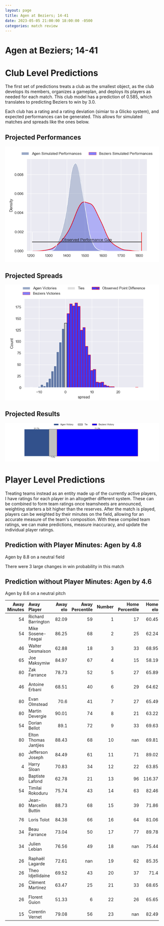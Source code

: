 ```yaml
---  
layout: page  
title: Agen at Beziers; 14-41  
date: 2023-05-05 21:00:00 18:00:00 -0500  
categories: match review  
---
```

# Agen at Beziers; 14-41

# Club Level Predictions


The first set of predictions treats a club as the smallest object, as the club develops its members, organizes a gameplan, and deploys its players as needed for each match. This club model has a prediction of 0.585, which translates to predicting Beziers to win by 3.0.

Each club has a rating and a rating deviation (simiar to a Glicko system), and expected performances can be generated. This allows for simulated matches and spreads like the ones below.
## Projected Performances


![Projected Performances](plots/performances_2023-05-05-Beziers-Agen.png)
## Projected Spreads


![Projected Spreads](plots/spreads_2023-05-05-Beziers-Agen.png)
## Projected Results


![Projected Results](plots/resultbar_2023-05-05-Beziers-Agen.png)
# Player Level Predictions


Treating teams instead as an entity made up of the currently active players, I have ratings for each player in an altogether different system. These can be combined to form team ratings once teamsheets are announced, weighting starters a bit higher than the reserves. After the match is played, players can be weighted by their minutes on the field, allowing for an accurate measure of the team's composition. With these compiled team ratings, we can make predictions, measure inaccuracy, and update the individual player ratings.
## Prediction with Player Minutes: Agen by 4.8


Agen by 8.8 on a neutral field

There were 3 large changes in win probability in this match
## Prediction without Player Minutes: Agen by 4.6


Agen by 8.6 on a neutral pitch



|   Away Minutes | Away Player           |   Away elo |   Away Percentile |   Number |   Home Percentile |   Home elo | Home Player                 |   Home Minutes |
|---------------:|:----------------------|-----------:|------------------:|---------:|------------------:|-----------:|:----------------------------|---------------:|
|             54 | Richard Barrington    |      82.09 |                59 |        1 |                17 |      60.45 | Francisco Fernandes         |             46 |
|             54 | Mike Sosene-Feagai    |      86.25 |                68 |        2 |                25 |      62.24 | Marco Pinto Ferrer          |             46 |
|             46 | Walter Desmaison      |      62.88 |                18 |        3 |                33 |      68.95 | Jamie Hagan                 |             52 |
|             65 | Joe Maksymiw          |      84.97 |                67 |        4 |                15 |      58.19 | Gillian Benoy               |             80 |
|             80 | Zak Farrance          |      78.73 |                52 |        5 |                27 |      65.89 | John Madigan                |             62 |
|             46 | Antoine Erbani        |      68.51 |                40 |        6 |                29 |      64.62 | Jean-Baptiste Barrère       |             55 |
|             80 | Evan Olmstead         |      70.6  |                41 |        7 |                27 |      65.49 | Éloi Massot                 |             80 |
|             80 | Martin Devergie       |      90.01 |                74 |        8 |                21 |      63.22 | Thomas Hoarau               |             80 |
|             54 | Dorian Bellot         |      89.1  |                72 |        9 |                33 |      69.63 | Josh Valentine              |             55 |
|             80 | Elton Thomas Jantjies |      88.43 |                68 |       10 |               nan |      69.81 | Adrien Latorre              |             52 |
|             80 | Jefferson Joseph      |      84.49 |                61 |       11 |                71 |      89.02 | Gabin Lorre                 |             80 |
|              4 | Harry Sloan           |      70.83 |                34 |       12 |                22 |      63.85 | Watisoni Votu               |             80 |
|             80 | Baptiste Lafond       |      62.78 |                21 |       13 |                96 |     116.37 | Maxime Espeut               |             57 |
|             54 | Timilai Rokoduru      |      75.74 |                43 |       14 |                63 |      82.46 | Paul Reau                   |             80 |
|             80 | Jean-Marcellin Buttin |      88.73 |                68 |       15 |                39 |      71.86 | Charly Malié                |             80 |
|             76 | Loris Tolot           |      84.38 |                66 |       16 |                64 |      81.06 | Giorgi Akhaladze            |             34 |
|             34 | Beau Farrance         |      73.04 |                50 |       17 |                77 |      89.78 | Clément Esteriola           |             34 |
|             34 | Julien Lebian         |      76.56 |                49 |       18 |               nan |      75.44 | John-Hubert Meyer           |             28 |
|             26 | Raphaël Lagarde       |      72.61 |               nan |       19 |                62 |      85.35 | Victor Dreuille             |             28 |
|             26 | Theo Idjellidaine     |      69.52 |                43 |       20 |                37 |      71.4  | Mitchell Short              |             25 |
|             26 | Clément Martinez      |      63.47 |                25 |       21 |                33 |      68.65 | Maxence Lemardelet          |             25 |
|             26 | Florent Guion         |      51.33 |                 6 |       22 |                26 |      65.65 | Andries Ebenaezer Swanepoel |             23 |
|             15 | Corentin Vernet       |      79.08 |                56 |       23 |               nan |      82.49 | Steyl Barnard               |             18 |

